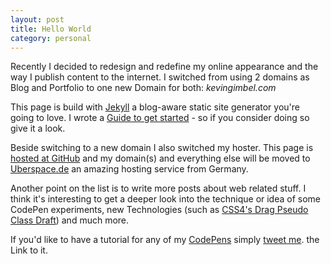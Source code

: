 ```yaml
---
layout: post
title: Hello World
category: personal
---
```


Recently I decided to redesign and redefine my online appearance and the way I publish content to the internet. I switched from using 2 domains as Blog and Portfolio to one new Domain for both: *kevingimbel.com*

This page is build with [Jekyll](http://jekyllrb.com) a blog-aware static site generator you're going to love. I wrote a [Guide to get started](/jekyll-guide/) - so if you consider doing so give it a look.

Beside switching to a new domain I also switched my hoster. This page is [hosted at GitHub](https://github.com/kevingimbel/kevingimbel.github.io) and my domain(s) and everything else will be moved to [Uberspace.de](http://uberspace.de) an amazing hosting service from Germany.

Another point on the list is to write more posts about web related stuff. I think it's interesting to get a deeper look into the technique or idea of some CodePen experiments, new Technologies (such as [CSS4's Drag Pseudo Class Draft](http://dev.w3.org/csswg/selectors4/#drag-pseudos)) and much more. 

If you'd like to have a tutorial for any of my [CodePens](http://codepen.io/kevingimbel) simply [tweet me](http://twitter.com/_kevinatari). the Link to it.
